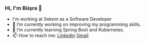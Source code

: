 ### Hi, I'm Büşra 👋

- I'm working at Sekom as a Software Developer
- 🔭 I’m currently working on improving my programming skills.
- 🌱 I’m currently learning Spring Boot and Kubernetes.
- 📫 How to reach me: [Linkedin](https://www.linkedin.com/in/busraercelik/) [Gmail](bsr.ercelik@gmail.com)


